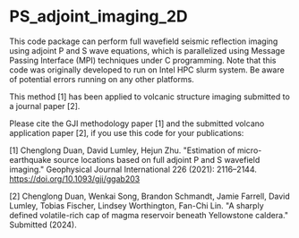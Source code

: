 # PS_adjoint_imaging_2D

This code package can perform full wavefield seismic reflection imaging using adjoint P and S wave equations, which is parallelized using Message Passing Interface (MPI) techniques under C programming. Note that this code was originally developed to run on Intel HPC slurm system. Be aware of potential errors running on any other platforms.

This method [1] has been applied to volcanic structure imaging submitted to a journal paper [2].

Please cite the GJI methodology paper [1] and the submitted volcano application paper [2], if you use this code for your publications:

[1] Chenglong Duan, David Lumley, Hejun Zhu. "Estimation of micro-earthquake source locations based on full adjoint P and S wavefield imaging." Geophysical Journal International 226 (2021): 2116–2144. https://doi.org/10.1093/gji/ggab203

[2] Chenglong Duan, Wenkai Song, Brandon Schmandt, Jamie Farrell, David Lumley, Tobias Fischer, Lindsey Worthington, Fan-Chi Lin. "A sharply defined volatile-rich cap of magma reservoir beneath Yellowstone caldera." Submitted (2024).
